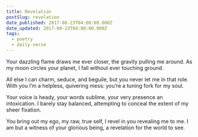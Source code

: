 ```yaml
---
title: Revelation
postSlug: revelation
date_published: 2017-08-23T04:00:00.000Z
date_updated: 2017-08-23T04:00:00.000Z
tags:
  - poetry
  - daily-verse
---
```


Your dazzling flame draws me ever closer,
the gravity pulling me around.
As my moon circles your planet,
I fall without ever touching ground.

All else I can charm, seduce, and beguile,
but you never let me in that role.
With you I’m a helpless, quivering mess:
you’re a tuning fork for my soul.

Your voice is heady, your words sublime,
your very presence an intoxication.
I barely stay balanced, attempting to conceal
the extent of my sheer fixation.

You bring out my ego, my raw, true self,
I revel in you revealing me to me.
I am but a witness of your glorious being,
a revelation for the world to see.
